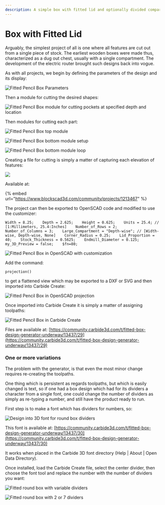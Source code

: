 ```yaml
---
description: A simple box with fitted lid and optionally divided compartments
---
```


# Box with Fitted Lid

Arguably, the simplest project of all is one where all features are cut out from a single piece of stock. The earliest wooden boxes were made thus, characterized as a dug out chest, usually with a single compartment. The development of the electric router brought such designs back into vogue.

As with all projects, we begin by defining the parameters of the design and its display:

![Fitted Pencil Box Parameters](.gitbook/assets/image%20%2877%29.png)

Then a module for cutting the desired shapes:

![Fitted Pencil Box module for cutting pockets at specified depth and location](.gitbook/assets/image%20%2876%29.png)

Then modules for cutting each part:

![Fitted Pencil Box top module](.gitbook/assets/image%20%2880%29.png)

![Fitted Pencil Box bottom module setup](.gitbook/assets/image%20%2887%29.png)

![Fitted Pencil Box bottom module loop](.gitbook/assets/image%20%2888%29.png)

Creating a file for cutting is simply a matter of capturing each elevation of features:

![](.gitbook/assets/image%20%2884%29.png)

Available at:

{% embed url="https://www.blockscad3d.com/community/projects/1213467" %}

The project can then be exported to OpenSCAD code and modified to use the customizer:

`Width = 8.25;   
Depth = 2.625;   
Height = 0.625;   
Units = 25.4; // [1:Millimeters, 25.4:Inches]   
Number_of_Rows = 2;   
Number_of_Columns = 3;   
Large_Compartment = "Depth-wise"; // [Width-wise, Depth-wise, None]   
Corner_Radius = 0.25;   
Lid_Proportion = 40;   
Stock_Thickness = 0.5625;   
Endmill_Diameter = 0.125;   
my_3D_Preview = false;   
$fn=80;`

![Fitted Pencil Box in OpenSCAD with customization](.gitbook/assets/image%20%2883%29.png)

Add the command:

`projection()`

to get a flattened view which may be exported to a DXF or SVG and then imported into Carbide Create:

![Fitted Pencil Box in OpenSCAD projection](.gitbook/assets/image%20%2885%29.png)

Once imported into Carbide Create it is simply a matter of assigning toolpaths:

![Fitted Pencil Box in Carbide Create](.gitbook/assets/image%20%2886%29.png)

Files are available at: [https://community.carbide3d.com/t/fitted-box-design-generator-underway/13437/29](https://community.carbide3d.com/t/fitted-box-design-generator-underway/13437/29)

### One or more variations

The problem with the generator, is that even the most minor change requires re-creating the toolpaths.

One thing which is persistent as regards toolpaths, but which is easily changed is text, so if one had a box design which had for its dividers a character from a single font, one could change the number of dividers as simply as re-typing a number, and still have the product ready to run.

First step is to make a font which has dividers for numbers, so:

![Design into 3D font for round box dividers](.gitbook/assets/designinto3d_font%20%282%29.png)

This font is available at: [https://community.carbide3d.com/t/fitted-box-design-generator-underway/13437/30](https://community.carbide3d.com/t/fitted-box-design-generator-underway/13437/30)

It works when placed in the Carbide 3D font directory \(Help \| About \| Open Data Directory\).

Once installed, load the Carbide Create file, select the center divider, then choose the font tool and replace the number with the number of dividers you want:

![Fitted round box with variable dividers](.gitbook/assets/image%20%2881%29.png)

![Fitted round box with 2 or 7 dividers](.gitbook/assets/win_20190825_11_17_15_pro.jpg)

